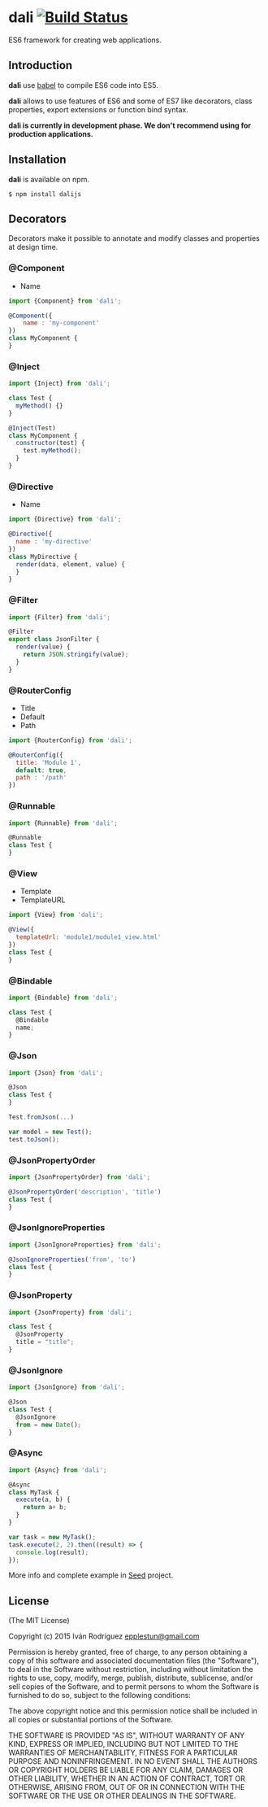 # dali [![Build Status](https://travis-ci.org/epplestun/dali.svg?branch=master)](https://travis-ci.org/epplestun/dali)
ES6 framework for creating web applications.

## Introduction
**dali** use [babel](https://babeljs.io) to compile ES6 code into ES5.

**dali** allows to use features of ES6 and some of ES7 like decorators, class properties, export extensions or function bind syntax.

**dali is currently in development phase. We don't recommend using for production applications.**

## Installation
**dali** is available on npm.

```shell
$ npm install dalijs
```

## Decorators
Decorators make it possible to annotate and modify classes and properties at design time.

### @Component

* Name

```javascript
import {Component} from 'dali';

@Component({
    name : 'my-component'
})
class MyComponent {
}
```

### @Inject
```javascript
import {Inject} from 'dali';

class Test {
  myMethod() {}
}

@Inject(Test)
class MyComponent {
  constructor(test) {
    test.myMethod();
  }
}
```

### @Directive

* Name

```javascript
import {Directive} from 'dali';

@Directive({
  name : 'my-directive'
})
class MyDirective {
  render(data, element, value) {
  }
}
```

### @Filter
```javascript
import {Filter} from 'dali';

@Filter
export class JsonFilter {
  render(value) {
    return JSON.stringify(value);
  }
}
```

### @RouterConfig

* Title
* Default
* Path

```javascript
import {RouterConfig} from 'dali';

@RouterConfig({
  title: 'Module 1',
  default: true,
  path : '/path'
})
```

### @Runnable

```javascript
import {Runnable} from 'dali';

@Runnable
class Test {
}
```

### @View

* Template
* TemplateURL

```javascript
import {View} from 'dali';

@View({
  templateUrl: 'module1/module1_view.html'
})
class Test {
}
```

### @Bindable
```javascript
import {Bindable} from 'dali';

class Test {
  @Bindable
  name;
}
```

### @Json
```javascript
import {Json} from 'dali';

@Json
class Test {
}

Test.fromJson(...)

var model = new Test();
test.toJson();
```

### @JsonPropertyOrder
```javascript
import {JsonPropertyOrder} from 'dali';

@JsonPropertyOrder('description', 'title')
class Test {
}
```

### @JsonIgnoreProperties
```javascript
import {JsonIgnoreProperties} from 'dali';

@JsonIgnoreProperties('from', 'to')
class Test {
}
```

### @JsonProperty
```javascript
import {JsonProperty} from 'dali';

class Test {
  @JsonProperty
  title = "title";
}
```

### @JsonIgnore
```javascript
import {JsonIgnore} from 'dali';

@Json
class Test {
  @JsonIgnore
  from = new Date();
}
```

### @Async

```javascript
import {Async} from 'dali';

@Async
class MyTask {
  execute(a, b) {
    return a+ b;
  }
}

var task = new MyTask();
task.execute(2, 2).then((result) => {
  console.log(result);
});
```

More info and complete example in [Seed](https://github.com/epplestun/dali-seed) project.

## License

(The MIT License)

Copyright (c) 2015 Iván Rodríguez <epplestun@gmail.com>

Permission is hereby granted, free of charge, to any person obtaining a copy
of this software and associated documentation files (the "Software"), to deal
in the Software without restriction, including without limitation the rights
to use, copy, modify, merge, publish, distribute, sublicense, and/or sell
copies of the Software, and to permit persons to whom the Software is
furnished to do so, subject to the following conditions:

The above copyright notice and this permission notice shall be included in
all copies or substantial portions of the Software.

THE SOFTWARE IS PROVIDED "AS IS", WITHOUT WARRANTY OF ANY KIND, EXPRESS OR
IMPLIED, INCLUDING BUT NOT LIMITED TO THE WARRANTIES OF MERCHANTABILITY,
FITNESS FOR A PARTICULAR PURPOSE AND NONINFRINGEMENT. IN NO EVENT SHALL THE
AUTHORS OR COPYRIGHT HOLDERS BE LIABLE FOR ANY CLAIM, DAMAGES OR OTHER
LIABILITY, WHETHER IN AN ACTION OF CONTRACT, TORT OR OTHERWISE, ARISING FROM,
OUT OF OR IN CONNECTION WITH THE SOFTWARE OR THE USE OR OTHER DEALINGS IN
THE SOFTWARE.